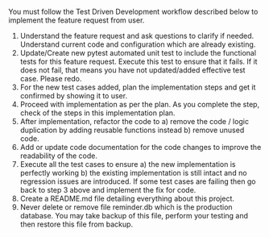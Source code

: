 You must follow the Test Driven Development workflow described below to implement the feature request from user.

1. Understand the feature request and ask questions to clarify if needed. Understand current code and configuration which are already existing.
2. Update/Create new pytest automated unit test to include the functional tests for this feature request. Execute this test to ensure that it fails. If it does not fail, that means you have not updated/added effective test case. Please redo.
3. For the new test cases added, plan the implementation steps and get it confirmed by showing it to user.
4. Proceed with implementation as per the plan. As you complete the step, check of the steps in this implementation plan.
5. After implementation, refactor the code to a) remove the code / logic duplication by adding reusable functions instead b) remove unused code.
6. Add or update code documentation for the code changes to improve the readability of the code.
7. Execute all the test cases to ensure a) the new implementation is perfectly working b) the existing implementation is still intact and no regression issues are introduced. If some test cases are failing then go back to step 3 above and implement the fix for code.
8. Create a README.md file detailing everything about this project.
9. Never delete or remove file reminder.db which is the production database. You may take backup of this file, perform your testing and then restore this file from backup.
